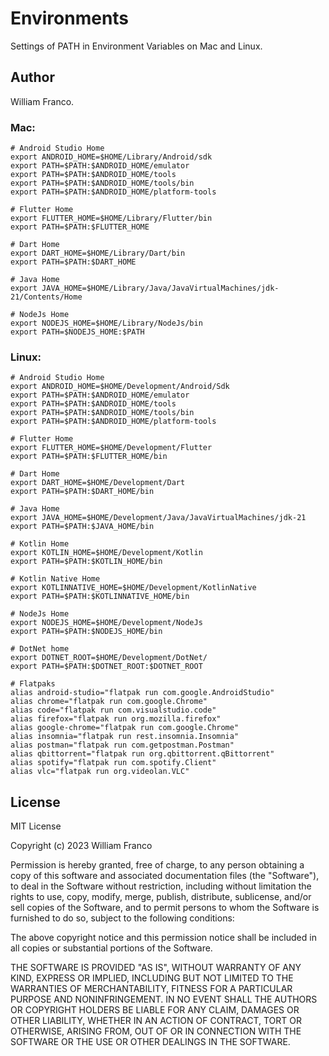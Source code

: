 # Environments

Settings of PATH in Environment Variables on Mac and Linux.

## Author

William Franco.

### Mac:

```
# Android Studio Home
export ANDROID_HOME=$HOME/Library/Android/sdk
export PATH=$PATH:$ANDROID_HOME/emulator
export PATH=$PATH:$ANDROID_HOME/tools
export PATH=$PATH:$ANDROID_HOME/tools/bin
export PATH=$PATH:$ANDROID_HOME/platform-tools

# Flutter Home
export FLUTTER_HOME=$HOME/Library/Flutter/bin
export PATH=$PATH:$FLUTTER_HOME

# Dart Home
export DART_HOME=$HOME/Library/Dart/bin
export PATH=$PATH:$DART_HOME

# Java Home
export JAVA_HOME=$HOME/Library/Java/JavaVirtualMachines/jdk-21/Contents/Home

# NodeJs Home
export NODEJS_HOME=$HOME/Library/NodeJs/bin
export PATH=$NODEJS_HOME:$PATH

```

### Linux:

```
# Android Studio Home
export ANDROID_HOME=$HOME/Development/Android/Sdk
export PATH=$PATH:$ANDROID_HOME/emulator
export PATH=$PATH:$ANDROID_HOME/tools
export PATH=$PATH:$ANDROID_HOME/tools/bin
export PATH=$PATH:$ANDROID_HOME/platform-tools

# Flutter Home
export FLUTTER_HOME=$HOME/Development/Flutter
export PATH=$PATH:$FLUTTER_HOME/bin

# Dart Home
export DART_HOME=$HOME/Development/Dart
export PATH=$PATH:$DART_HOME/bin

# Java Home
export JAVA_HOME=$HOME/Development/Java/JavaVirtualMachines/jdk-21
export PATH=$PATH:$JAVA_HOME/bin

# Kotlin Home
export KOTLIN_HOME=$HOME/Development/Kotlin
export PATH=$PATH:$KOTLIN_HOME/bin

# Kotlin Native Home
export KOTLINNATIVE_HOME=$HOME/Development/KotlinNative
export PATH=$PATH:$KOTLINNATIVE_HOME/bin

# NodeJs Home
export NODEJS_HOME=$HOME/Development/NodeJs
export PATH=$PATH:$NODEJS_HOME/bin

# DotNet home
export DOTNET_ROOT=$HOME/Development/DotNet/
export PATH=$PATH:$DOTNET_ROOT:$DOTNET_ROOT

# Flatpaks
alias android-studio="flatpak run com.google.AndroidStudio"
alias chrome="flatpak run com.google.Chrome"
alias code="flatpak run com.visualstudio.code"
alias firefox="flatpak run org.mozilla.firefox"
alias google-chrome="flatpak run com.google.Chrome"
alias insomnia="flatpak run rest.insomnia.Insomnia"
alias postman="flatpak run com.getpostman.Postman"
alias qbittorrent="flatpak run org.qbittorrent.qBittorrent"
alias spotify="flatpak run com.spotify.Client"
alias vlc="flatpak run org.videolan.VLC"
```

## License

MIT License

Copyright (c) 2023 William Franco

Permission is hereby granted, free of charge, to any person obtaining a copy
of this software and associated documentation files (the "Software"), to deal
in the Software without restriction, including without limitation the rights
to use, copy, modify, merge, publish, distribute, sublicense, and/or sell
copies of the Software, and to permit persons to whom the Software is
furnished to do so, subject to the following conditions:

The above copyright notice and this permission notice shall be included in all
copies or substantial portions of the Software.

THE SOFTWARE IS PROVIDED "AS IS", WITHOUT WARRANTY OF ANY KIND, EXPRESS OR
IMPLIED, INCLUDING BUT NOT LIMITED TO THE WARRANTIES OF MERCHANTABILITY,
FITNESS FOR A PARTICULAR PURPOSE AND NONINFRINGEMENT. IN NO EVENT SHALL THE
AUTHORS OR COPYRIGHT HOLDERS BE LIABLE FOR ANY CLAIM, DAMAGES OR OTHER
LIABILITY, WHETHER IN AN ACTION OF CONTRACT, TORT OR OTHERWISE, ARISING FROM,
OUT OF OR IN CONNECTION WITH THE SOFTWARE OR THE USE OR OTHER DEALINGS IN THE
SOFTWARE.
